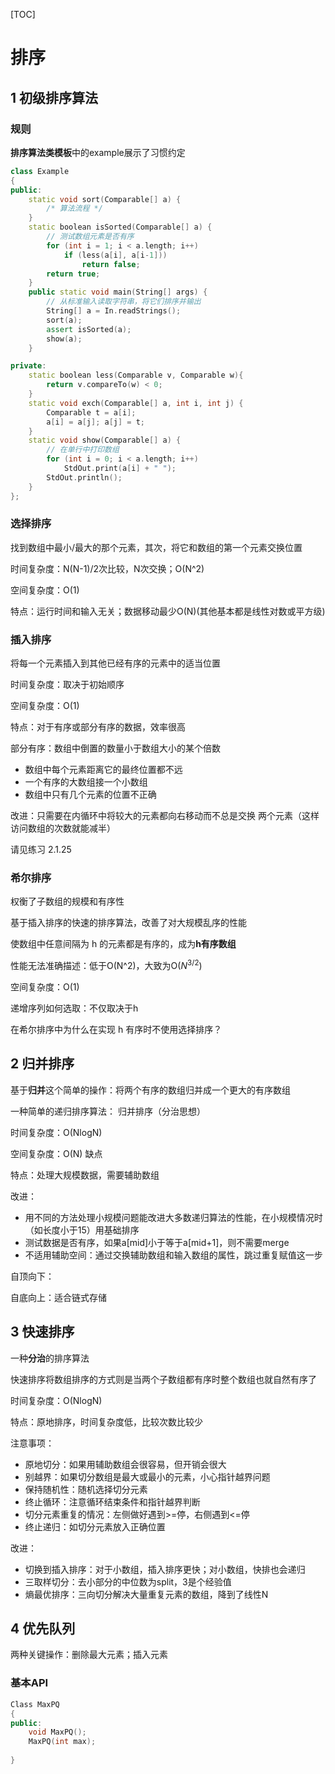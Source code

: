 [TOC]

# 排序

## 1 初级排序算法

### 规则

**排序算法类模板**中的example展示了习惯约定

```c++
class Example
{
public:
    static void sort(Comparable[] a) {
        /* 算法流程 */
    }
    static boolean isSorted(Comparable[] a) {
        // 测试数组元素是否有序
        for (int i = 1; i < a.length; i++)
            if (less(a[i], a[i-1])) 
                return false;
        return true;
    }
    public static void main(String[] args) { 
        // 从标准输入读取字符串，将它们排序并输出
        String[] a = In.readStrings();
        sort(a);
        assert isSorted(a);
        show(a);
    }

private:
    static boolean less(Comparable v, Comparable w){ 
        return v.compareTo(w) < 0;
    }
    static void exch(Comparable[] a, int i, int j) {
        Comparable t = a[i];
        a[i] = a[j]; a[j] = t;
    }
    static void show(Comparable[] a) {
        // 在单行中打印数组
        for (int i = 0; i < a.length; i++)
            StdOut.print(a[i] + " ");
        StdOut.println();
    }
};
```


### 选择排序

找到数组中最小/最大的那个元素，其次，将它和数组的第一个元素交换位置

时间复杂度：N(N-1)/2次比较，N次交换；O(N^2)

空间复杂度：O(1)

特点：运行时间和输入无关；数据移动最少O(N)(其他基本都是线性对数或平方级)

### 插入排序

将每一个元素插入到其他已经有序的元素中的适当位置

时间复杂度：取决于初始顺序

空间复杂度：O(1)

特点：对于有序或部分有序的数据，效率很高

部分有序：数组中倒置的数量小于数组大小的某个倍数

- 数组中每个元素距离它的最终位置都不远
- 一个有序的大数组接一个小数组
- 数组中只有几个元素的位置不正确

改进：只需要在内循环中将较大的元素都向右移动而不总是交换
两个元素（这样访问数组的次数就能减半）

请见练习 2.1.25

### 希尔排序

权衡了子数组的规模和有序性

基于插入排序的快速的排序算法，改善了对大规模乱序的性能

使数组中任意间隔为 h 的元素都是有序的，成为**h有序数组**

性能无法准确描述：低于O(N^2)，大致为O($N^{3/2}$)

空间复杂度：O(1)

递增序列如何选取：不仅取决于h

在希尔排序中为什么在实现 h 有序时不使用选择排序？

## 2 归并排序

基于**归并**这个简单的操作：将两个有序的数组归并成一个更大的有序数组

一种简单的递归排序算法： 归并排序（分治思想）

时间复杂度：O(NlogN)

空间复杂度：O(N)  缺点

特点：处理大规模数据，需要辅助数组

改进：

- 用不同的方法处理小规模问题能改进大多数递归算法的性能，在小规模情况时（如长度小于15）用基础排序
- 测试数据是否有序，如果a[mid]小于等于a[mid+1]，则不需要merge
- 不适用辅助空间：通过交换辅助数组和输入数组的属性，跳过重复赋值这一步

自顶向下：

自底向上：适合链式存储

## 3 快速排序

一种**分治**的排序算法

快速排序将数组排序的方式则是当两个子数组都有序时整个数组也就自然有序了

时间复杂度：O(NlogN)

特点：原地排序，时间复杂度低，比较次数比较少

注意事项：

- 原地切分：如果用辅助数组会很容易，但开销会很大
- 别越界：如果切分数组是最大或最小的元素，小心指针越界问题
- 保持随机性：随机选择切分元素
- 终止循环：注意循环结束条件和指针越界判断
- 切分元素重复的情况：左侧做好遇到>=停，右侧遇到<=停
- 终止递归：如切分元素放入正确位置

改进：

- 切换到插入排序：对于小数组，插入排序更快；对小数组，快排也会递归
- 三取样切分：去小部分的中位数为split，3是个经验值
- 熵最优排序：三向切分解决大量重复元素的数组，降到了线性N

## 4 优先队列

两种关键操作：删除最大元素；插入元素

### 基本API

```c++
Class MaxPQ
{
public:
    void MaxPQ();
    MaxPQ(int max);
    
}
```